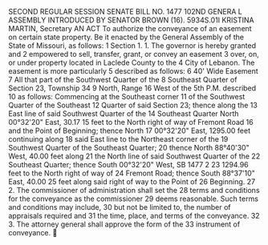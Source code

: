 SECOND REGULAR SESSION
SENATE BILL NO. 1477
102ND GENERA L ASSEMBLY
INTRODUCED BY SENATOR BROWN (16).
5934S.01I KRISTINA MARTIN, Secretary
AN ACT
To authorize the conveyance of an easement on certain state property.
Be it enacted by the General Assembly of the State of Missouri, as follows:
1 Section 1. 1. The governor is hereby granted and
2 empowered to sell, transfer, grant, or convey an easement
3 over, on, or under property located in Laclede County to the
4 City of Lebanon. The easement is more particularly
5 described as follows:
6 40' Wide Easement
7 All that part of the Southwest Quarter of the
8 Southeast Quarter of Section 23, Township 34
9 North, Range 16 West of the 5th P.M. described
10 as follows: Commencing at the Southeast corner
11 of the Southwest Quarter of the Southeast
12 Quarter of said Section 23; thence along the
13 East line of said Southwest Quarter of the
14 Southeast Quarter North 00°32'20" East, 30.17
15 feet to the North right of way of Fremont Road
16 and the Point of Beginning; thence North
17 00°32'20" East, 1295.00 feet continuing along
18 said East line to the Northeast corner of the
19 Southwest Quarter of the Southeast Quarter;
20 thence North 88°40'30" West, 40.00 feet along
21 the North line of said Southwest Quarter of the
22 Southeast Quarter; thence South 00°32'20" West,
SB 1477 2
23 1294.96 feet to the North right of way of
24 Fremont Road; thence South 88°37'10" East, 40.00
25 feet along said right of way to the Point of
26 Beginning.
27 2. The commissioner of administration shall set the
28 terms and conditions for the conveyance as the commissioner
29 deems reasonable. Such terms and conditions may include,
30 but not be limited to, the number of appraisals required and
31 the time, place, and terms of the conveyance.
32 3. The attorney general shall approve the form of the
33 instrument of conveyance.
